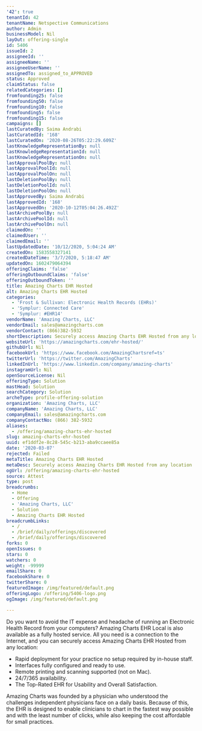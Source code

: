 ```yaml
---
'42': true
tenantId: 42
tenantName: Netspective Communications
author: Admin
businessModel: Nil
layOut: offering-single
id: 5406
issueId: 2
assigneeId: ''
assigneeName: ''
assigneeUserName: ''
assignedTo: assigned_to_APPROVED
status: Approved
claimStatus: false
relatedCategories: []
fromfounding25: false
fromfounding50: false
fromfounding10: false
fromfounding5: false
fromfounding15: false
campaigns: []
lastCuratedBy: Saima Andrabi
lastCuratedId: '168'
lastCuratedOn: '2020-08-26T05:22:29.609Z'
lastKnowledgeRepresentationBy: null
lastKnowledgeRepresentationId: null
lastKnowledgeRepresentationOn: null
lastApprovalPoolBy: null
lastApprovalPoolId: null
lastApprovalPoolOn: null
lastDeletionPoolBy: null
lastDeletionPoolId: null
lastDeletionPoolOn: null
lastApprovedBy: Saima Andrabi
lastApprovedId: '168'
lastApprovedOn: '2020-10-12T05:04:26.492Z'
lastArchivePoolBy: null
lastArchivePoolId: null
lastArchivePoolOn: null
claimedOn: ''
claimedUser: ''
claimedEmail: ''
lastUpdatedDate: '10/12/2020, 5:04:24 AM'
createdOn: 1583558327141
createdDateTime: '3/7/2020, 5:18:47 AM'
updatedOn: 1602479064394
offeringClaims: 'false'
offeringOutboundClaims: 'false'
offeringOutboundToken: ''
title: Amazing Charts EHR Hosted
alt: Amazing Charts EHR Hosted
categories:
  - 'Frost & Sullivan: Electronic Health Records (EHRs)'
  - 'Symplur: Connected Care'
  - 'Symplur: #EHR14'
vendorName: 'Amazing Charts, LLC'
vendorEmail: sales@amazingcharts.com
vendorContact: (866)382-5932
shortDescription: Securely access Amazing Charts EHR Hosted from any location
websiteUrl: 'https://amazingcharts.com/ehr-hosted/'
githubUrl: Nil
facebookUrl: 'https://www.facebook.com/AmazingChartsref=ts'
twitterUrl: 'https://twitter.com/AmazingCharts'
linkedInUrl: 'https://www.linkedin.com/company/amazing-charts'
instagramUrl: Nil
openSourceLicense: Nil
offeringType: Solution
mastHead: Solution
searchCategory: Solution
archeType: profile-offering-solution
organization: 'Amazing Charts, LLC'
companyName: 'Amazing Charts, LLC'
companyEmail: sales@amazingcharts.com
companyContactNo: (866) 382-5932
aliases:
  - /offering/amazing-charts-ehr-hosted
slug: amazing-charts-ehr-hosted
uuid: ef1ddf2e-8c28-545c-b213-aba9ccaee85a
date: '2020-03-07'
rejected: Failed
metaTitle: Amazing Charts EHR Hosted
metaDesc: Securely access Amazing Charts EHR Hosted from any location
ogUrl: /offering/amazing-charts-ehr-hosted
source: Attest
type: post
breadcrumbs:
  - Home
  - Offering
  - 'Amazing Charts, LLC'
  - Solution
  - Amazing Charts EHR Hosted
breadcrumbLinks:
  - /
  - /brief/daily/offerings/discovered
  - /brief/daily/offerings/discovered
forks: 0
openIssues: 0
stars: 0
watchers: 0
weight: -99999
emailShare: 0
facebookShare: 0
twitterShare: 0
featuredImage: /img/featured/default.png
offeringLogo: /offering/5406-logo.png
ogImage: /img/featured/default.png

---
```

Do you want to avoid the IT expense and headache of running an Electronic Health Record from your computers? Amazing Charts EHR Local is also available as a fully hosted service. All you need is a connection to the Internet, and you can securely access Amazing Charts EHR Hosted from any location:

* Rapid deployment for your practice no setup required by in-house staff.
* Interfaces fully configured and ready to use.
* Remote printing and scanning supported (not on Mac).
* 24/7/365 availability.
* The Top-Rated EHR for Usability and Overall Satisfaction.

Amazing Charts was founded by a physician who understood the challenges independent physicians face on a daily basis. Because of this, the EHR is designed to enable clinicians to chart in the fastest way possible and with the least number of clicks, while also keeping the cost affordable for small practices.